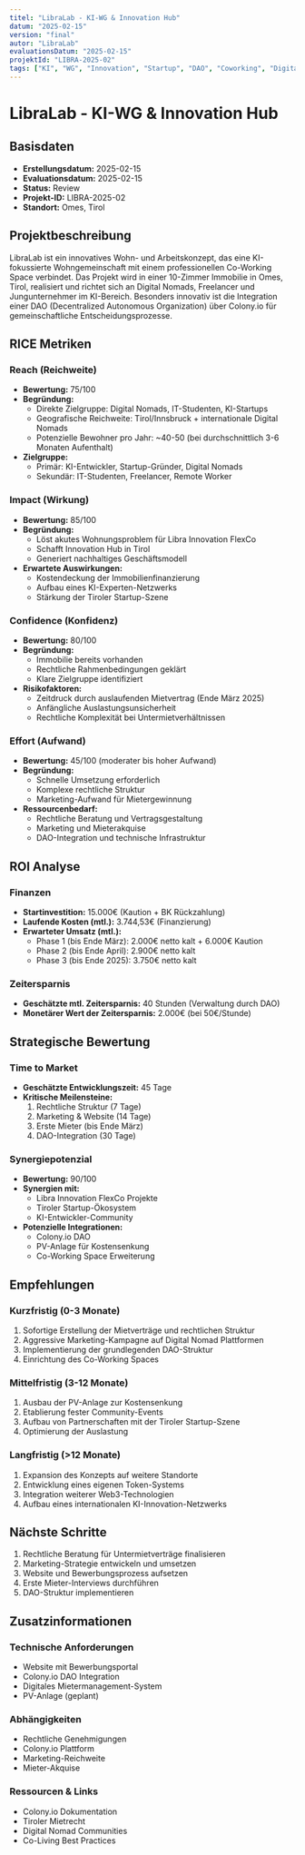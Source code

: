 ```yaml
---
titel: "LibraLab - KI-WG & Innovation Hub"
datum: "2025-02-15"
version: "final"
autor: "LibraLab"
evaluationsDatum: "2025-02-15"
projektId: "LIBRA-2025-02"
tags: ["KI", "WG", "Innovation", "Startup", "DAO", "Coworking", "Digital Nomads"]
---
```


# LibraLab - KI-WG & Innovation Hub

## Basisdaten
- **Erstellungsdatum:** 2025-02-15
- **Evaluationsdatum:** 2025-02-15
- **Status:** Review
- **Projekt-ID:** LIBRA-2025-02
- **Standort:** Omes, Tirol

## Projektbeschreibung
LibraLab ist ein innovatives Wohn- und Arbeitskonzept, das eine KI-fokussierte Wohngemeinschaft mit einem professionellen Co-Working Space verbindet. Das Projekt wird in einer 10-Zimmer Immobilie in Omes, Tirol, realisiert und richtet sich an Digital Nomads, Freelancer und Jungunternehmer im KI-Bereich. Besonders innovativ ist die Integration einer DAO (Decentralized Autonomous Organization) über Colony.io für gemeinschaftliche Entscheidungsprozesse.

## RICE Metriken
### Reach (Reichweite)
- **Bewertung:** 75/100
- **Begründung:** 
  - Direkte Zielgruppe: Digital Nomads, IT-Studenten, KI-Startups
  - Geografische Reichweite: Tirol/Innsbruck + internationale Digital Nomads
  - Potenzielle Bewohner pro Jahr: ~40-50 (bei durchschnittlich 3-6 Monaten Aufenthalt)
- **Zielgruppe:** 
  - Primär: KI-Entwickler, Startup-Gründer, Digital Nomads
  - Sekundär: IT-Studenten, Freelancer, Remote Worker

### Impact (Wirkung)
- **Bewertung:** 85/100
- **Begründung:** 
  - Löst akutes Wohnungsproblem für Libra Innovation FlexCo
  - Schafft Innovation Hub in Tirol
  - Generiert nachhaltiges Geschäftsmodell
- **Erwartete Auswirkungen:**
  - Kostendeckung der Immobilienfinanzierung
  - Aufbau eines KI-Experten-Netzwerks
  - Stärkung der Tiroler Startup-Szene

### Confidence (Konfidenz)
- **Bewertung:** 80/100
- **Begründung:** 
  - Immobilie bereits vorhanden
  - Rechtliche Rahmenbedingungen geklärt
  - Klare Zielgruppe identifiziert
- **Risikofaktoren:**
  - Zeitdruck durch auslaufenden Mietvertrag (Ende März 2025)
  - Anfängliche Auslastungsunsicherheit
  - Rechtliche Komplexität bei Untermietverhältnissen

### Effort (Aufwand)
- **Bewertung:** 45/100 (moderater bis hoher Aufwand)
- **Begründung:** 
  - Schnelle Umsetzung erforderlich
  - Komplexe rechtliche Struktur
  - Marketing-Aufwand für Mietergewinnung
- **Ressourcenbedarf:**
  - Rechtliche Beratung und Vertragsgestaltung
  - Marketing und Mieterakquise
  - DAO-Integration und technische Infrastruktur

## ROI Analyse
### Finanzen
- **Startinvestition:** 15.000€ (Kaution + BK Rückzahlung)
- **Laufende Kosten (mtl.):** 3.744,53€ (Finanzierung)
- **Erwarteter Umsatz (mtl.):**
  - Phase 1 (bis Ende März): 2.000€ netto kalt + 6.000€ Kaution
  - Phase 2 (bis Ende April): 2.900€ netto kalt
  - Phase 3 (bis Ende 2025): 3.750€ netto kalt

### Zeitersparnis
- **Geschätzte mtl. Zeitersparnis:** 40 Stunden (Verwaltung durch DAO)
- **Monetärer Wert der Zeitersparnis:** 2.000€ (bei 50€/Stunde)

## Strategische Bewertung
### Time to Market
- **Geschätzte Entwicklungszeit:** 45 Tage
- **Kritische Meilensteine:**
  1. Rechtliche Struktur (7 Tage)
  2. Marketing & Website (14 Tage)
  3. Erste Mieter (bis Ende März)
  4. DAO-Integration (30 Tage)

### Synergiepotenzial
- **Bewertung:** 90/100
- **Synergien mit:**
  - Libra Innovation FlexCo Projekte
  - Tiroler Startup-Ökosystem
  - KI-Entwickler-Community
- **Potenzielle Integrationen:**
  - Colony.io DAO
  - PV-Anlage für Kostensenkung
  - Co-Working Space Erweiterung

## Empfehlungen
### Kurzfristig (0-3 Monate)
1. Sofortige Erstellung der Mietverträge und rechtlichen Struktur
2. Aggressive Marketing-Kampagne auf Digital Nomad Plattformen
3. Implementierung der grundlegenden DAO-Struktur
4. Einrichtung des Co-Working Spaces

### Mittelfristig (3-12 Monate)
1. Ausbau der PV-Anlage zur Kostensenkung
2. Etablierung fester Community-Events
3. Aufbau von Partnerschaften mit der Tiroler Startup-Szene
4. Optimierung der Auslastung

### Langfristig (>12 Monate)
1. Expansion des Konzepts auf weitere Standorte
2. Entwicklung eines eigenen Token-Systems
3. Integration weiterer Web3-Technologien
4. Aufbau eines internationalen KI-Innovation-Netzwerks

## Nächste Schritte
1. Rechtliche Beratung für Untermietverträge finalisieren
2. Marketing-Strategie entwickeln und umsetzen
3. Website und Bewerbungsprozess aufsetzen
4. Erste Mieter-Interviews durchführen
5. DAO-Struktur implementieren

## Zusatzinformationen
### Technische Anforderungen
- Website mit Bewerbungsportal
- Colony.io DAO Integration
- Digitales Mietermanagement-System
- PV-Anlage (geplant)

### Abhängigkeiten
- Rechtliche Genehmigungen
- Colony.io Plattform
- Marketing-Reichweite
- Mieter-Akquise

### Ressourcen & Links
- Colony.io Dokumentation
- Tiroler Mietrecht
- Digital Nomad Communities
- Co-Living Best Practices